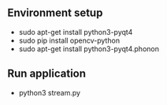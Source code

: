 ## Environment setup
- sudo apt-get install python3-pyqt4
- sudo pip install opencv-python
- sudo apt-get install python3-pyqt4.phonon
## Run application
- python3 stream.py